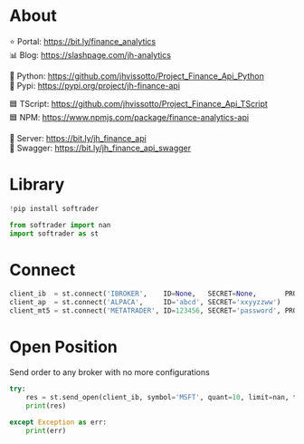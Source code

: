 # About

⭐ Portal:   https://bit.ly/finance_analytics  
📊 Blog:     https://slashpage.com/jh-analytics  

🐍 Python:   https://github.com/jhvissotto/Project_Finance_Api_Python  
🐍 Pypi:     https://pypi.org/project/jh-finance-api  

🟦 TScript:  https://github.com/jhvissotto/Project_Finance_Api_TScript  
🟦 NPM:      https://www.npmjs.com/package/finance-analytics-api  

🔌 Server:   https://bit.ly/jh_finance_api  
🔌 Swagger:  https://bit.ly/jh_finance_api_swagger  



# Library

```py
!pip install softrader
```

```py
from softrader import nan
import softrader as st
```


# Connect

```py
client_ib  = st.connect('IBROKER',    ID=None,   SECRET=None,       PROVIDER=4002)
client_ap  = st.connect('ALPACA',     ID='abcd', SECRET='xxyyzzww')
client_mt5 = st.connect('METATRADER', ID=123456, SECRET='password', PROVIDER='brokername')
```


# Open Position
Send order to any broker with no more configurations

```py
try: 
    res = st.send_open(client_ib, symbol='MSFT', quant=10, limit=nan, tp=nan, sl=nan, tif='GTC')
    print(res)

except Exception as err:
    print(err)
```